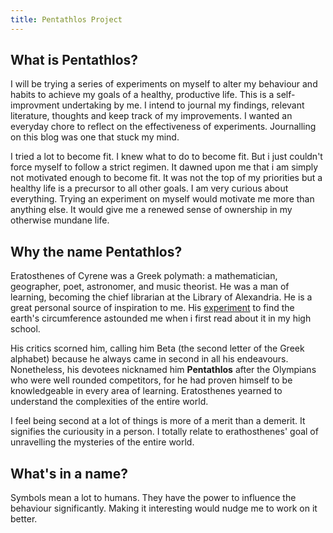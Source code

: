 ```yaml
---
title: Pentathlos Project
---
```

## What is Pentathlos?

I will be trying a series of experiments on myself to alter my behaviour and habits to achieve my goals of a healthy, productive life. This is a self-improvment undertaking by me. I intend to journal my findings, relevant literature, thoughts and keep track of my improvements. I wanted an everyday chore to reflect on the effectiveness of experiments. Journalling on this blog was one that stuck my mind.

I tried a lot to become fit. I knew what to do to become fit. But i just couldn't force myself to follow a strict regimen. It dawned upon me that i am simply not motivated enough to become fit. It was not the top of my priorities but a healthy life is a precursor to all other goals. I am very curious about everything. Trying an experiment on myself would motivate me more than anything else. It would give me a renewed sense of ownership in my otherwise mundane life.

## Why the name Pentathlos?
Eratosthenes of Cyrene was a Greek polymath: a mathematician, geographer, poet, astronomer, and music theorist. He was a man of learning, becoming the chief librarian at the Library of Alexandria. He is a great personal source of inspiration to me. His [experiment](https://en.wikipedia.org/wiki/Eratosthenes#Measurement_of_Earth's_circumference)  to find the earth's circumference astounded me when i first read about it in my high school.


His critics scorned him, calling him Beta (the second letter of the Greek alphabet) because he always came in second in all his endeavours. Nonetheless, his devotees nicknamed him **Pentathlos** after the Olympians who were well rounded competitors, for he had proven himself to be knowledgeable in every area of learning. Eratosthenes yearned to understand the complexities of the entire world.


I feel being second at a lot of things is more of a  merit than a demerit. It signifies the curiousity in a person. I totally relate to erathosthenes' goal of unravelling the mysteries of the entire world.


## What's in a name?


Symbols mean a lot to humans. They have the power to influence the behaviour significantly. Making it interesting would nudge me to work on it better. 
